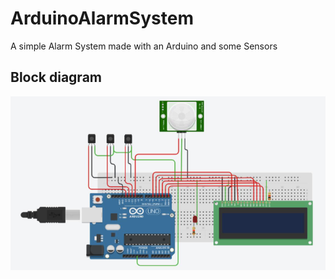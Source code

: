 # ArduinoAlarmSystem
A simple Alarm System made with an Arduino and some Sensors

## Block diagram
![Block diagram](img/block_diagram.png)